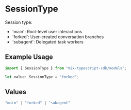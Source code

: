 # SessionType

Session type:
- 'main': Root-level user interactions
- 'forked': User-created conversation branches
- 'subagent': Delegated task workers

## Example Usage

```typescript
import { SessionType } from "mix-typescript-sdk/models";

let value: SessionType = "forked";
```

## Values

```typescript
"main" | "forked" | "subagent"
```
